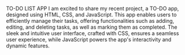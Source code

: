TO-DO LIST APP
I am excited to share my recent project, a TO-DO app, designed using HTML, CSS, and JavaScript. 
This app enables users to efficiently manage their tasks, offering functionalities such as adding, editing, and deleting tasks, as well as marking them as completed. 
The sleek and intuitive user interface, crafted with CSS, ensures a seamless user experience, while JavaScript powers the app's interactivity and dynamic features.
